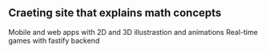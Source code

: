 ## Craeting site that explains math concepts

Mobile and web apps with 2D and 3D illustrastion and animations
Real-time games with fastify backend